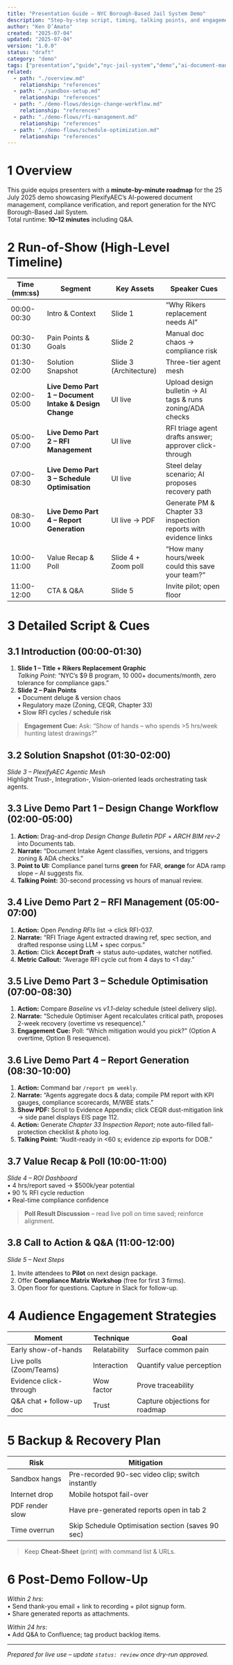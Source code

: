 ```yaml
---
title: "Presentation Guide – NYC Borough-Based Jail System Demo"
description: "Step-by-step script, timing, talking points, and engagement tactics for the 25 July 2025 PlexifyAEC demonstration."
author: "Ken D’Amato"
created: "2025-07-04"
updated: "2025-07-04"
version: "1.0.0"
status: "draft"
category: "demo"
tags: ["presentation","guide","nyc-jail-system","demo","ai-document-management","report-generation"]
related:
  - path: "./overview.md"
    relationship: "references"
  - path: "./sandbox-setup.md"
    relationship: "references"
  - path: "./demo-flows/design-change-workflow.md"
    relationship: "references"
  - path: "./demo-flows/rfi-management.md"
    relationship: "references"
  - path: "./demo-flows/schedule-optimization.md"
    relationship: "references"
---
```


# 1  Overview  

This guide equips presenters with a **minute-by-minute roadmap** for the 25 July 2025 demo showcasing PlexifyAEC’s AI-powered document management, compliance verification, and report generation for the NYC Borough-Based Jail System.  
Total runtime: **10–12 minutes** including Q&A.

# 2  Run-of-Show (High-Level Timeline)  

| Time (mm:ss) | Segment | Key Assets | Speaker Cues |
|--------------|---------|-----------|--------------|
| 00:00-00:30 | Intro & Context | Slide 1 | “Why Rikers replacement needs AI” |
| 00:30-01:30 | Pain Points & Goals | Slide 2 | Manual doc chaos → compliance risk |
| 01:30-02:00 | Solution Snapshot | Slide 3 (Architecture) | Three-tier agent mesh |
| 02:00-05:00 | **Live Demo Part 1 – Document Intake & Design Change** | UI live | Upload design bulletin → AI tags & runs zoning/ADA checks |
| 05:00-07:00 | **Live Demo Part 2 – RFI Management** | UI live | RFI triage agent drafts answer; approver click-through |
| 07:00-08:30 | **Live Demo Part 3 – Schedule Optimisation** | UI live | Steel delay scenario; AI proposes recovery path |
| 08:30-10:00 | **Live Demo Part 4 – Report Generation** | UI live → PDF | Generate PM & Chapter 33 inspection reports with evidence links |
| 10:00-11:00 | Value Recap & Poll | Slide 4 + Zoom poll | “How many hours/week could this save your team?” |
| 11:00-12:00 | CTA & Q&A | Slide 5 | Invite pilot; open floor |

# 3  Detailed Script & Cues  

## 3.1  Introduction (00:00-01:30)

1. **Slide 1 – Title + Rikers Replacement Graphic**  
   *Talking Point:* “NYC’s $9 B program, 10 000+ documents/month, zero tolerance for compliance gaps.”  
2. **Slide 2 – Pain Points**  
   • Document deluge & version chaos  
   • Regulatory maze (Zoning, CEQR, Chapter 33)  
   • Slow RFI cycles / schedule risk  

> **Engagement Cue:** Ask: “Show of hands – who spends >5 hrs/week hunting latest drawings?”

## 3.2  Solution Snapshot (01:30-02:00)

*Slide 3 – PlexifyAEC Agentic Mesh*  
Highlight Trust-, Integration-, Vision-oriented leads orchestrating task agents.

## 3.3  Live Demo Part 1 – Design Change Workflow (02:00-05:00)

1. **Action:** Drag-and-drop *Design Change Bulletin PDF* + *ARCH BIM rev-2* into Documents tab.  
2. **Narrate:** “Document Intake Agent classifies, versions, and triggers zoning & ADA checks.”  
3. **Point to UI:** Compliance panel turns **green** for FAR, **orange** for ADA ramp slope – AI suggests fix.  
4. **Talking Point:** 30-second processing vs hours of manual review.

## 3.4  Live Demo Part 2 – RFI Management (05:00-07:00)

1. **Action:** Open *Pending RFIs* list → click RFI-037.  
2. **Narrate:** “RFI Triage Agent extracted drawing ref, spec section, and drafted response using LLM + spec corpus.”  
3. **Action:** Click **Accept Draft** → status auto-updates, watcher notified.  
4. **Metric Callout:** “Average RFI cycle cut from 4 days to <1 day.”

## 3.5  Live Demo Part 3 – Schedule Optimisation (07:00-08:30)

1. **Action:** Compare *Baseline* vs *v1.1-delay* schedule (steel delivery slip).  
2. **Narrate:** “Schedule Optimiser Agent recalculates critical path, proposes 2-week recovery (overtime vs resequence).”  
3. **Engagement Cue:** Poll: “Which mitigation would you pick?” (Option A overtime, Option B resequence).

## 3.6  Live Demo Part 4 – Report Generation (08:30-10:00)

1. **Action:** Command bar `/report pm weekly`.  
2. **Narrate:** “Agents aggregate docs & data; compile PM report with KPI gauges, compliance scorecards, M/WBE stats.”  
3. **Show PDF:** Scroll to Evidence Appendix; click CEQR dust-mitigation link → side panel displays EIS page 112.  
4. **Action:** Generate *Chapter 33 Inspection Report*; note auto-filled fall-protection checklist & photo log.  
5. **Talking Point:** “Audit-ready in <60 s; evidence zip exports for DOB.”

## 3.7  Value Recap & Poll (10:00-11:00)

*Slide 4 – ROI Dashboard*  
• 4 hrs/report saved → $500k/year potential  
• 90 % RFI cycle reduction  
• Real-time compliance confidence

> **Poll Result Discussion** – read live poll on time saved; reinforce alignment.

## 3.8  Call to Action & Q&A (11:00-12:00)

*Slide 5 – Next Steps*  
1. Invite attendees to **Pilot** on next design package.  
2. Offer **Compliance Matrix Workshop** (free for first 3 firms).  
3. Open floor for questions. Capture in Slack for follow-up.

# 4  Audience Engagement Strategies  

| Moment | Technique | Goal |
|--------|-----------|------|
| Early show-of-hands | Relatability | Surface common pain |
| Live polls (Zoom/Teams) | Interaction | Quantify value perception |
| Evidence click-through | Wow factor | Prove traceability |
| Q&A chat + follow-up doc | Trust | Capture objections for roadmap |

# 5  Backup & Recovery Plan  

| Risk | Mitigation |
|------|------------|
| Sandbox hangs | Pre-recorded 90-sec video clip; switch instantly |
| Internet drop | Mobile hotspot fail-over |
| PDF render slow | Have pre-generated reports open in tab 2 |
| Time overrun | Skip Schedule Optimisation section (saves 90 sec) |

> Keep **Cheat-Sheet** (print) with command list & URLs.

# 6  Post-Demo Follow-Up  

*Within 2 hrs*:  
• Send thank-you email + link to recording + pilot signup form.  
• Share generated reports as attachments.  

*Within 24 hrs*:  
• Add Q&A to Confluence; tag product backlog items.  

---

*Prepared for live use – update `status: review` once dry-run approved.*
